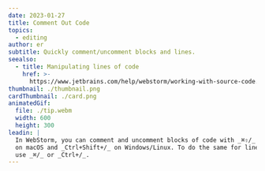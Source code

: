 ```yaml
---
date: 2023-01-27
title: Comment Out Code
topics:
  - editing
author: er
subtitle: Quickly comment/uncomment blocks and lines.
seealso:
  - title: Manipulating lines of code
    href: >-
      https://www.jetbrains.com/help/webstorm/working-with-source-code.html#editor_lines_code_blocks
thumbnail: ./thumbnail.png
cardThumbnail: ./card.png
animatedGif:
  file: ./tip.webm
  width: 600
  height: 300
leadin: |
  In WebStorm, you can comment and uncomment blocks of code with _⌘⇧/_ 
  on macOS and _Ctrl+Shift+/_ on Windows/Linux. To do the same for lines, 
  use _⌘/_ or _Ctrl+/_.
---
```


